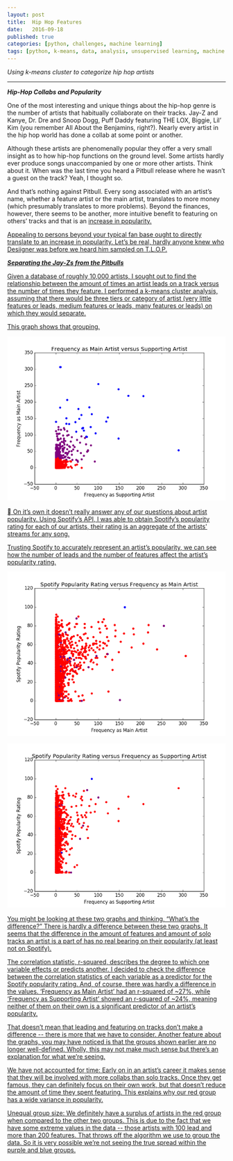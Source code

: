```yaml
---
layout: post
title:  Hip Hop Features
date:   2016-09-18
published: true
categories: [python, challenges, machine learning]
tags: [python, k-means, data, analysis, unsupervised learning, machine learning]
---
```


*Using k-means cluster to categorize hip hop artists*

***************
***Hip-Hop Collabs and Popularity***


One of the most interesting and unique things about the hip-hop genre is the
number of artists that habitually collaborate on their tracks. Jay-Z and Kanye,
Dr. Dre and Snoop Dogg, Puff Daddy featuring THE LOX, Biggie, Lil’ Kim (you
remember All About the Benjamins, right?). Nearly every artist in the hip hop
world has done a collab at some point or another.

Although these artists are phenomenally popular they offer a very small insight
as to how hip-hop functions on the ground level. Some artists hardly ever
produce songs unaccompanied by one or more other artists. Think about it. When
was the last time you heard a Pitbull release where he wasn’t a guest on the
track? Yeah, I thought so.

And that’s nothing against Pitbull. Every song associated with an artist’s name,
whether a feature artist or the main artist, translates to more money (which
presumably translates to more problems). Beyond the finances, however, there
seems to be another, more intuitive benefit to featuring on others’ tracks and
that is an <u>increase in popularity.

Appealing to persons beyond your typical fan base ought to directly translate
to an increase in popularity. Let’s be real, hardly anyone knew who Desiigner
was before we heard him sampled on T.L.O.P.

***Separating the Jay-Zs from the Pitbulls***

Given a database of roughly 10,000 artists, I sought out to find the relationship
between the amount of times an artist leads on a track versus the number of
times they feature. I performed a k-means cluster analysis, assuming that there would be
three tiers or category of artist (very little features or leads, medium features
or leads, many features or leads) on which they would separate.



This graph shows that grouping.

![](/assets/Main_v_support.png)





On it’s own it doesn’t really answer any of our questions about artist popularity.
Using Spotify’s API, I was able to obtain Spotify’s popularity rating for each
of our artists, their rating is an aggregate of the artists' streams for any song.

Trusting Spotify to accurately represent an artist’s popularity, we can see how
the number of leads and the number of features affect the artist’s popularity rating.

![](/assets/Main_v_popularity.png)

![](/assets/MSupport_v_popularity.png)




You might be looking at these two graphs and thinking, “What’s the difference?”
There is hardly a difference between these two graphs. It seems that
the difference in the amount of features and amount of solo tracks an artist is
a part of has no real bearing on their popularity (at least not on Spotify).


The correlation statistic, r-squared, describes the degree to which one variable
effects or predicts another. I decided to check the difference between the
correlation statistics of each variable as a predictor for the Spotify popularity
rating. And, of course, there was hardly a difference in the values.
‘Frequency as Main Artist’ had an r-squared of ~27%, while ‘Frequency as Supporting
Artist’ showed an r-squared of ~24%, meaning neither of them on their own is a
significant predictor of an artist’s popularity.

That doesn’t mean that leading and featuring on tracks don’t make a difference -- there
is more that we have to consider. Another feature about the graphs, you may have
noticed is that the groups shown earlier are no longer well-defined. Wholly, this
may not make much sense but there’s an explanation for what we’re seeing.

We have not accounted for time: Early on in an artist’s career it makes sense that
they will be involved with more collabs than solo tracks. Once they get famous,
they can definitely focus on their own work, but that doesn’t reduce the amount
of time they spent featuring. This explains why our red group has a wide variance
in popularity.

Unequal group size: We definitely have a surplus of artists in the red group when
compared to the other two groups. This is due to the fact that we have some extreme
values in the data -- those artists with 100 lead and more than 200 features.
That throws off the algorithm we use to group the data. So it is very possible
we’re not seeing the true spread within the purple and blue groups.
